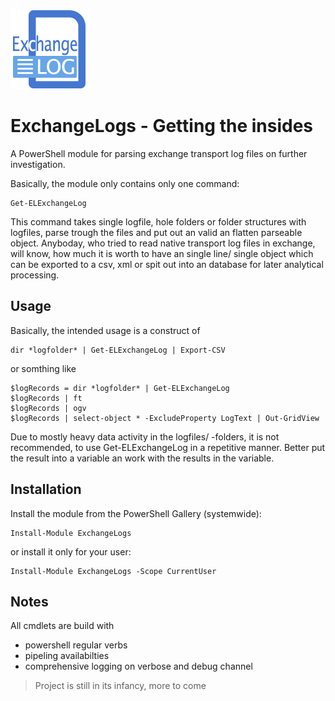 ﻿![logo][]
# ExchangeLogs - Getting the insides

A PowerShell module for parsing exchange transport log files on further investigation.

Basically, the module only contains only one command:

    Get-ELExchangeLog

This command takes single logfile, hole folders or folder structures with logfiles, parse trough the files and put out an valid an flatten parseable object.
Anyboday, who tried to read native transport log files in exchange, will know, how much it is worth to have an single line/ single object which can be exported to a csv, xml or spit out into an database for later analytical processing.

## Usage
Basically, the intended usage is a construct of

    dir *logfolder* | Get-ELExchangeLog | Export-CSV

or somthing like

    $logRecords = dir *logfolder* | Get-ELExchangeLog
    $logRecords | ft
    $logRecords | ogv
    $logRecords | select-object * -ExcludeProperty LogText | Out-GridView

Due to mostly heavy data activity in the logfiles/ -folders, it is not recommended, to use Get-ELExchangeLog in a repetitive manner.
Better put the result into a variable an work with the results in the variable.

## Installation
Install the module from the PowerShell Gallery (systemwide):

    Install-Module ExchangeLogs

or install it only for your user:

    Install-Module ExchangeLogs -Scope CurrentUser

## Notes
All cmdlets are build with
- powershell regular verbs
- pipeling availabilties
- comprehensive logging on verbose and debug channel

> Project is still in its infancy, more to come


[logo]: assets/ExchangeLog_128x128.png